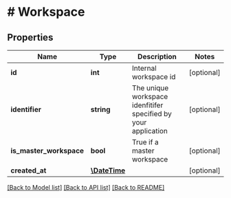 # # Workspace

## Properties

Name | Type | Description | Notes
------------ | ------------- | ------------- | -------------
**id** | **int** | Internal workspace id | [optional] 
**identifier** | **string** | The unique workspace idenfitifer specified by your application | [optional] 
**is_master_workspace** | **bool** | True if a master workspace | [optional] 
**created_at** | [**\DateTime**](\DateTime.md) |  | [optional] 

[[Back to Model list]](../../README.md#documentation-for-models) [[Back to API list]](../../README.md#documentation-for-api-endpoints) [[Back to README]](../../README.md)


